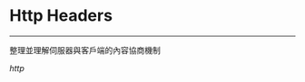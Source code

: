 # Http Headers
-----------------------------
<summary>
    整理並理解伺服器與客戶端的內容協商機制
</summary>

<a><i class="fas fa-tag">http</i></a>